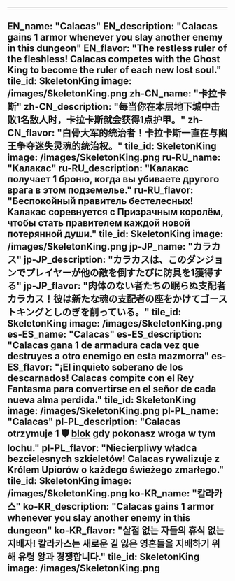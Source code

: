 ---

EN_name: "Calacas"
EN_description: "Calacas gains 1 armor whenever you slay another enemy in this dungeon"
EN_flavor: "The restless ruler of the fleshless! Calacas competes with the Ghost King to become the ruler of each new lost soul."
tile_id: SkeletonKing
image: /images/SkeletonKing.png
zh-CN_name: "卡拉卡斯"
zh-CN_description: "每当你在本层地下城中击败1名敌人时，卡拉卡斯就会获得1点护甲。"
zh-CN_flavor: "白骨大军的统治者！卡拉卡斯一直在与幽王争夺迷失灵魂的统治权。"
tile_id: SkeletonKing
image: /images/SkeletonKing.png
ru-RU_name: "Калакас"
ru-RU_description: "Калакас получает 1 броню, когда вы убиваете другого врага в этом подземелье."
ru-RU_flavor: "Беспокойный правитель бестелесных! Калакас соревнуется с Призрачным королём, чтобы стать правителем каждой новой потерянной души."
tile_id: SkeletonKing
image: /images/SkeletonKing.png
jp-JP_name: "カラカス"
jp-JP_description: "カラカスは、このダンジョンでプレイヤーが他の敵を倒すたびに防具を1獲得する"
jp-JP_flavor: "肉体のない者たちの眠らぬ支配者カラカス！彼は新たな魂の支配者の座をかけてゴーストキングとしのぎを削っている。"
tile_id: SkeletonKing
image: /images/SkeletonKing.png
es-ES_name: "Calacas"
es-ES_description: "Calacas gana 1 de armadura cada vez que destruyes a otro enemigo en esta mazmorra"
es-ES_flavor: "¡El inquieto soberano de los descarnados! Calacas compite con el Rey Fantasma para convertirse en el señor de cada nueva alma perdida."
tile_id: SkeletonKing
image: /images/SkeletonKing.png
pl-PL_name: "Calacas"
pl-PL_description: "Calacas otrzymuje 1 🛡️️ <u>blok</u> gdy pokonasz wroga w tym lochu."
pl-PL_flavor: "Niecierpliwy władca bezcielesnych szkieletów! Calacas rywalizuje z Królem Upiorów o każdego świeżego zmarłego."
tile_id: SkeletonKing
image: /images/SkeletonKing.png
ko-KR_name: "칼라카스"
ko-KR_description: "Calacas gains 1 armor whenever you slay another enemy in this dungeon"
ko-KR_flavor: "살점 없는 자들의 휴식 없는 지배자! 칼라카스는 새로운 길 잃은 영혼들을 지배하기 위해 유령 왕과 경쟁합니다."
tile_id: SkeletonKing
image: /images/SkeletonKing.png
---